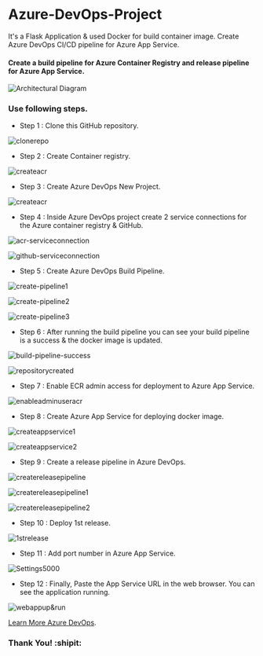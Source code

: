 # Azure-DevOps-Project
It's a Flask Application & used Docker for build container image. Create Azure DevOps CI/CD pipeline for Azure  App Service. 

#### Create a build pipeline for Azure Container Registry and release pipeline for Azure App Service.

![Architectural Diagram](Architectural%20Diagram2.gif)

### Use following steps.

- Step 1 : Clone this GitHub repository.

![clonerepo](screenshots/1.clonerepo.png)

- Step 2 : Create Container registry.

![createacr](screenshots/2.createacr.png)

- Step 3 : Create Azure DevOps New Project.

![createacr](screenshots/3.createnewproject.png)

- Step 4 : Inside Azure DevOps project create 2 service connections for the Azure container registry & GitHub.

![acr-serviceconnection](screenshots/4.acr-serviceconnection.png)

![github-serviceconnection](screenshots/5.github-serviceconnection.png)

- Step 5 : Create Azure DevOps Build Pipeline.

![create-pipeline1](screenshots/6.create-pipeline1.png)

![create-pipeline2](screenshots/7.create-pipeline2.png)

![create-pipeline3](screenshots/8.create-pipeline3.png)

- Step 6 : After running the build pipeline you can see your build pipeline is a success & the docker image is updated.

![build-pipeline-success](screenshots/9.build-pipeline-success.png)

![repositorycreated](screenshots/10.repositorycreated.png)

- Step 7 : Enable ECR admin access for deployment to Azure App Service.

![enableadminuseracr](screenshots/11.enableadminuseracr.png)

- Step 8 : Create Azure App Service for deploying docker image.

![createappservice1](screenshots/12.createappservice1.png)

![createappservice2](screenshots/13.createappservice2.png)

- Step 9 : Create a release pipeline in Azure DevOps.

![createreleasepipeline](screenshots/14.createreleasepipeline.png)

![createreleasepipeline1](screenshots/15.createreleasepipeline1.png)

![createreleasepipeline2](screenshots/16.createreleasepipeline2.png)

- Step 10 : Deploy 1st release.

![1strelease](screenshots/17.1strelease.png)

- Step 11 : Add port number in Azure App Service.

![Settings5000](screenshots/18.APPServiceApplicationSettings5000.png)

- Step 12 : Finally, Paste the App Service URL in the web browser. You can see the application running.

![webappup&run](screenshots/19.webappup&run.png)

[Learn More Azure DevOps](https://azuredevopslabs.com).

### Thank You! :shipit: